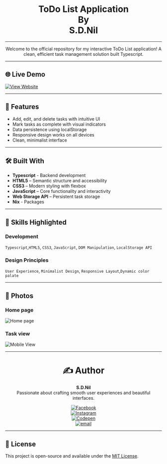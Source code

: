 <div align="center"><h1>ToDo List Application<br>By<br> S.D.Nil </h1></div>

---

<div align="center">Welcome to the official repository for my interactive ToDo List application!  
A clean, efficient task management solution built Typescript.</div>

---

## 🌐 Live Demo

[![View Website](https://img.shields.io/badge/View_Website-Click_Here-blue?style=for-the-badge)](https://9000-idx-studio-1746170861226.cluster-ubrd2huk7jh6otbgyei4h62ope.cloudworkstations.dev)

---

## 📌 Features

- Add, edit, and delete tasks with intuitive UI
- Mark tasks as complete with visual indicators
- Data persistence using localStorage
- Responsive design works on all devices
- Clean, minimalist interface

---

## 🛠️ Built With
- **Typescript** - Backend development
- **HTML5** – Semantic structure and accessibility
- **CSS3** – Modern styling with flexbox
- **JavaScript** – Core functionality and interactivity
- **Web Storage API** – Persistent task storage
- **Nix** - Packages

---

## 🧠 Skills Highlighted

### Development
`Typescript`,`HTML5`, `CSS3`, `JavaScript`, `DOM Manipulation`, `LocalStorage API`

### Design Principles
`User Experience`, `Minimalist Design`, `Responsive Layout`,`Dynamic color palate`

---

## 📸 Photos

### Home page
![Home page](https://i.postimg.cc/j5TC2PSS/Project-6.jpg)

### Task view
![Mobile View](https://i.postimg.cc/CKGL35sT/Project7.jpg)


---
<div align="center">
<h1>✍️ Author</h1>

**S.D.Nil**  
Passionate about crafting smooth user experiences and beautiful interfaces.

[![Facebook](https://img.shields.io/badge/Facebook-%231877F2.svg?logo=Facebook&logoColor=white)](https://www.facebook.com/share/16381jBqFQ/)  
[![Instagram](https://img.shields.io/badge/Instagram-%23E4405F.svg?logo=Instagram&logoColor=white)](https://instagram.com/_s.d.nil_)  
[![Codepen](https://img.shields.io/badge/Codepen-000000?logo=codepen&logoColor=white)](https://codepen.io/hidinhgy-the-selector)  
[![email](https://img.shields.io/badge/Email-D14836?logo=gmail&logoColor=white)](mailto:gamersclub3232@gmail.com)
</div>

---

## 📄 License

This project is open-source and available under the [MIT License](LICENSE).
